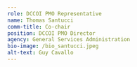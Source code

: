 ```yaml
---
role: DCCOI PMO Representative
name: Thomas Santucci
comm-title: Co-chair
position: DCCOI PMO Director
agency: General Services Administration
bio-image: /bio_santucci.jpeg
alt-text: Guy Cavallo
---
```


